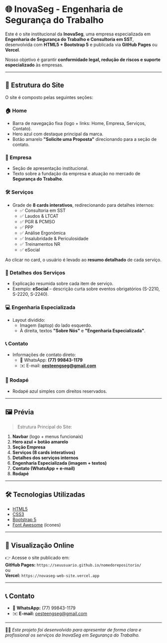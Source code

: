 # 🌐 InovaSeg - Engenharia de Segurança do Trabalho

Este é o site institucional da **InovaSeg**, uma empresa especializada em **Engenharia de Segurança do Trabalho e Consultoria em SST**, desenvolvida com **HTML5 + Bootstrap 5** e publicada via **GitHub Pages** ou **Vercel**.

Nosso objetivo é garantir **conformidade legal, redução de riscos e suporte especializado** às empresas.

---

## 🚀 Estrutura do Site

O site é composto pelas seguintes seções:

### 🏠 Home
- Barra de navegação fixa (logo + links: Home, Empresa, Serviços, Contato).  
- Hero azul com destaque principal da marca.  
- Botão amarelo **"Solicite uma Proposta"** direcionando para a seção de contato.  

### 🏢 Empresa
- Seção de apresentação institucional.  
- Texto sobre a fundação da empresa e atuação no mercado de **Segurança do Trabalho**.  

### 🛠️ Serviços
- Grade de **8 cards interativos**, redirecionando para detalhes internos:  
  - ✅ Consultoria em SST  
  - ✅ Laudos & LTCAT  
  - ✅ PGR & PCMSO  
  - ✅ PPP  
  - ✅ Análise Ergonômica  
  - ✅ Insalubridade & Periculosidade  
  - ✅ Treinamentos NR  
  - ✅ eSocial  

Ao clicar no card, o usuário é levado ao **resumo detalhado** de cada serviço.

### 📑 Detalhes dos Serviços
- Explicação resumida sobre cada item de serviço.  
- Exemplo: **eSocial** – descrição curta sobre eventos obrigatórios (S-2210, S-2220, S-2240).  

### 💻 Engenharia Especializada
- Layout dividido:  
  - Imagem (laptop) do lado esquerdo.  
  - À direita, textos **"Sobre Nós"** e **"Engenharia Especializada"**.  

### 📞 Contato
- Informações de contato direto:  
  - 📲 WhatsApp: **(77) 99843-1179**  
  - ✉️ E-mail: **oesteengseg@gmail.com**  

### 📌 Rodapé
- Rodapé azul simples com direitos reservados.  

---

## 🖼️ Prévia
> Estrutura Principal do Site:  

1. **Navbar** (logo + menus funcionais)  
2. **Hero azul + botão amarelo**  
3. **Seção Empresa**  
4. **Serviços (8 cards interativos)**  
5. **Detalhes dos serviços internos**  
6. **Engenharia Especializada (imagem + textos)**  
7. **Contato (WhatsApp + e-mail)**  
8. **Rodapé**  

---

## 🛠️ Tecnologias Utilizadas
- [HTML5](https://developer.mozilla.org/pt-BR/docs/Web/HTML)  
- [CSS3](https://developer.mozilla.org/pt-BR/docs/Web/CSS)  
- [Bootstrap 5](https://getbootstrap.com/)  
- [Font Awesome](https://fontawesome.com/) (ícones)  

---

## 📱 Visualização Online
👉 Acesse o site publicado em:  
**GitHub Pages:** `https://seuusuario.github.io/nomedorepositorio/`  
ou  
**Vercel:** `https://novaseg-web-site.vercel.app`  

---

## 📞 Contato
- 📲 **WhatsApp:** (77) 99843-1179  
- ✉️ **E-mail:** oesteengseg@gmail.com  

---

👷‍♂️ *Este projeto foi desenvolvido para apresentar de forma clara e profissional os serviços da InovaSeg em Segurança do Trabalho.*
